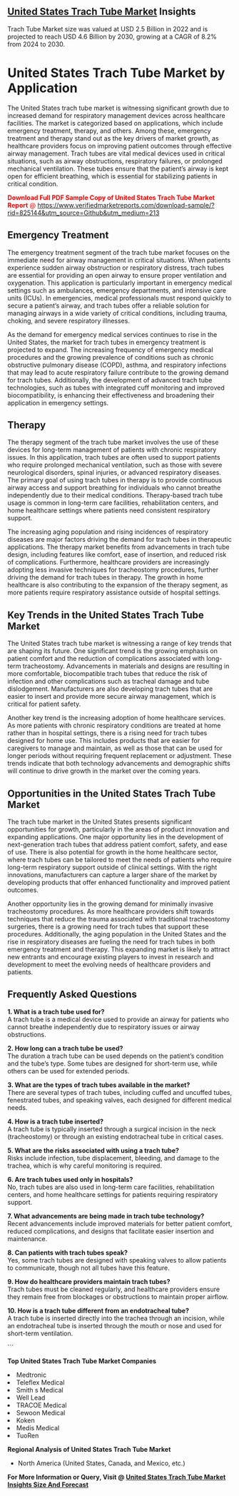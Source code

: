 <h2><a href="https://www.verifiedmarketreports.com/download-sample/?rid=825144&amp;utm_source=Github&amp;utm_medium=213" target="_blank">United States Trach Tube Market</a> Insights</h2><p>Trach Tube Market size was valued at USD 2.5 Billion in 2022 and is projected to reach USD 4.6 Billion by 2030, growing at a CAGR of 8.2% from 2024 to 2030.</p><p><h1>United States Trach Tube Market by Application</h1><p>The United States trach tube market is witnessing significant growth due to increased demand for respiratory management devices across healthcare facilities. The market is categorized based on applications, which include emergency treatment, therapy, and others. Among these, emergency treatment and therapy stand out as the key drivers of market growth, as healthcare providers focus on improving patient outcomes through effective airway management. Trach tubes are vital medical devices used in critical situations, such as airway obstructions, respiratory failures, or prolonged mechanical ventilation. These tubes ensure that the patient’s airway is kept open for efficient breathing, which is essential for stabilizing patients in critical condition.</p><p><p><span class=""><span style="color: #ff0000;"><strong>Download Full PDF Sample Copy of United States Trach Tube Market Report</strong> @ </span><a href="https://www.verifiedmarketreports.com/download-sample/?rid=825144&amp;utm_source=Github&amp;utm_medium=213" target="_blank">https://www.verifiedmarketreports.com/download-sample/?rid=825144&amp;utm_source=Github&amp;utm_medium=213</a></span></p></p><h2>Emergency Treatment</h2><p>The emergency treatment segment of the trach tube market focuses on the immediate need for airway management in critical situations. When patients experience sudden airway obstruction or respiratory distress, trach tubes are essential for providing an open airway to ensure proper ventilation and oxygenation. This application is particularly important in emergency medical settings such as ambulances, emergency departments, and intensive care units (ICUs). In emergencies, medical professionals must respond quickly to secure a patient’s airway, and trach tubes offer a reliable solution for managing airways in a wide variety of critical conditions, including trauma, choking, and severe respiratory illnesses.</p><p>As the demand for emergency medical services continues to rise in the United States, the market for trach tubes in emergency treatment is projected to expand. The increasing frequency of emergency medical procedures and the growing prevalence of conditions such as chronic obstructive pulmonary disease (COPD), asthma, and respiratory infections that may lead to acute respiratory failure contribute to the growing demand for trach tubes. Additionally, the development of advanced trach tube technologies, such as tubes with integrated cuff monitoring and improved biocompatibility, is enhancing their effectiveness and broadening their application in emergency settings.</p><h2>Therapy</h2><p>The therapy segment of the trach tube market involves the use of these devices for long-term management of patients with chronic respiratory issues. In this application, trach tubes are often used to support patients who require prolonged mechanical ventilation, such as those with severe neurological disorders, spinal injuries, or advanced respiratory diseases. The primary goal of using trach tubes in therapy is to provide continuous airway access and support breathing for individuals who cannot breathe independently due to their medical conditions. Therapy-based trach tube usage is common in long-term care facilities, rehabilitation centers, and home healthcare settings where patients need consistent respiratory support.</p><p>The increasing aging population and rising incidences of respiratory diseases are major factors driving the demand for trach tubes in therapeutic applications. The therapy market benefits from advancements in trach tube design, including features like comfort, ease of insertion, and reduced risk of complications. Furthermore, healthcare providers are increasingly adopting less invasive techniques for tracheostomy procedures, further driving the demand for trach tubes in therapy. The growth in home healthcare is also contributing to the expansion of the therapy segment, as more patients require respiratory assistance outside of hospital settings.</p><h2>Key Trends in the United States Trach Tube Market</h2><p>The United States trach tube market is witnessing a range of key trends that are shaping its future. One significant trend is the growing emphasis on patient comfort and the reduction of complications associated with long-term tracheostomy. Advancements in materials and designs are resulting in more comfortable, biocompatible trach tubes that reduce the risk of infection and other complications such as tracheal damage and tube dislodgement. Manufacturers are also developing trach tubes that are easier to insert and provide more secure airway management, which is critical for patient safety.</p><p>Another key trend is the increasing adoption of home healthcare services. As more patients with chronic respiratory conditions are treated at home rather than in hospital settings, there is a rising need for trach tubes designed for home use. This includes products that are easier for caregivers to manage and maintain, as well as those that can be used for longer periods without requiring frequent replacement or adjustment. These trends indicate that both technology advancements and demographic shifts will continue to drive growth in the market over the coming years.</p><h2>Opportunities in the United States Trach Tube Market</h2><p>The trach tube market in the United States presents significant opportunities for growth, particularly in the areas of product innovation and expanding applications. One major opportunity lies in the development of next-generation trach tubes that address patient comfort, safety, and ease of use. There is also potential for growth in the home healthcare sector, where trach tubes can be tailored to meet the needs of patients who require long-term respiratory support outside of clinical settings. With the right innovations, manufacturers can capture a larger share of the market by developing products that offer enhanced functionality and improved patient outcomes.</p><p>Another opportunity lies in the growing demand for minimally invasive tracheostomy procedures. As more healthcare providers shift towards techniques that reduce the trauma associated with traditional tracheostomy surgeries, there is a growing need for trach tubes that support these procedures. Additionally, the aging population in the United States and the rise in respiratory diseases are fueling the need for trach tubes in both emergency treatment and therapy. This expanding market is likely to attract new entrants and encourage existing players to invest in research and development to meet the evolving needs of healthcare providers and patients.</p><h2>Frequently Asked Questions</h2><p><strong>1. What is a trach tube used for?</strong> <br> A trach tube is a medical device used to provide an airway for patients who cannot breathe independently due to respiratory issues or airway obstructions.</p><p><strong>2. How long can a trach tube be used?</strong> <br> The duration a trach tube can be used depends on the patient’s condition and the tube’s type. Some tubes are designed for short-term use, while others can be used for extended periods.</p><p><strong>3. What are the types of trach tubes available in the market?</strong> <br> There are several types of trach tubes, including cuffed and uncuffed tubes, fenestrated tubes, and speaking valves, each designed for different medical needs.</p><p><strong>4. How is a trach tube inserted?</strong> <br> A trach tube is typically inserted through a surgical incision in the neck (tracheostomy) or through an existing endotracheal tube in critical cases.</p><p><strong>5. What are the risks associated with using a trach tube?</strong> <br> Risks include infection, tube displacement, bleeding, and damage to the trachea, which is why careful monitoring is required.</p><p><strong>6. Are trach tubes used only in hospitals?</strong> <br> No, trach tubes are also used in long-term care facilities, rehabilitation centers, and home healthcare settings for patients requiring respiratory support.</p><p><strong>7. What advancements are being made in trach tube technology?</strong> <br> Recent advancements include improved materials for better patient comfort, reduced complications, and designs that facilitate easier insertion and maintenance.</p><p><strong>8. Can patients with trach tubes speak?</strong> <br> Yes, some trach tubes are designed with speaking valves to allow patients to communicate, though not all tubes have this feature.</p><p><strong>9. How do healthcare providers maintain trach tubes?</strong> <br> Trach tubes must be cleaned regularly, and healthcare providers ensure they remain free from blockages or obstructions to maintain proper airflow.</p><p><strong>10. How is a trach tube different from an endotracheal tube?</strong> <br> A trach tube is inserted directly into the trachea through an incision, while an endotracheal tube is inserted through the mouth or nose and used for short-term ventilation.</p>```</p><p><strong>Top United States Trach Tube Market Companies</strong></p><div data-test-id=""><p><li>Medtronic</li><li> Teleflex Medical</li><li> Smith s Medical</li><li> Well Lead</li><li> TRACOE Medical</li><li> Sewoon Medical</li><li> Koken</li><li> Medis Medical</li><li> TuoRen</li></p><div><strong>Regional Analysis of&nbsp;United States Trach Tube Market</strong></div><ul><li dir="ltr"><p dir="ltr">North America&nbsp;(United States, Canada, and Mexico, etc.)</p></li></ul><p><strong>For More Information or Query, Visit @&nbsp;</strong><strong><a href="https://www.verifiedmarketreports.com/product/trach-tube-market/?utm_source=Github&amp;utm_medium=213" target="_blank">United States Trach Tube Market Insights Size And Forecast</a></strong></p></div>
